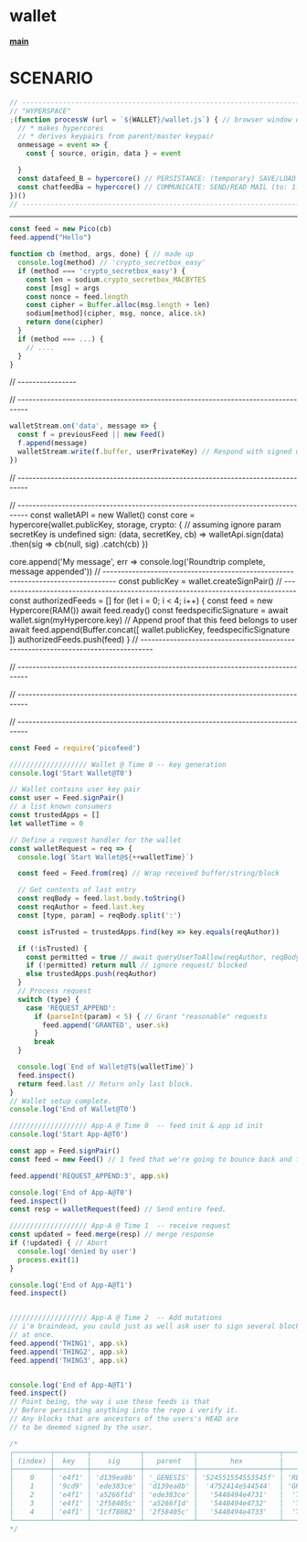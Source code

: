 # wallet
**[main](../README.md)**

# SCENARIO
```js
// ----------------------------------------------------------------------------
// "HYPERSPACE"
;(function processW (url = `${WALLET}/wallet.js`) { // browser window or iframe
  // * makes hypercores
  // * derives keypairs from parent/master keypair
  onmessage = event => {
    const { source, origin, data } = event

  }
  const datafeed_B = hypercore() // PERSISTANCE: (temporary) SAVE/LOAD DATA
  const chatfeedBa = hypercore() // COMMUNICATE: SEND/READ MAIL (to: 1.peers, 2.local services, 3.topics, 4.public, 5.controlled public/private groups)
})()
// ----------------------------------------------------------------------------
```

---------------------------------------------------------------------------------
```js
const feed = new Pico(cb)
feed.append("Hello")

function cb (method, args, done) { // made up
  console.log(method) // 'crypto_secretbox_easy'
  if (method === 'crypto_secretbox_easy') {
    const len = sodium.crypto_secretbox_MACBYTES
    const [msg] = args
    const nonce = feed.length
    const cipher = Buffer.alloc(msg.length + len)
    sodium[method](cipher, msg, nonce, alice.sk)
    return done(cipher)
  }
  if (method === ...) {
    // ....
  }
}
```
// ----------------

// ---------------------------------------------------------------------------------
```js
walletStream.on('data', message => {
  const f = previousFeed || new Feed()
  f.append(message)
  walletStream.write(f.buffer, userPrivateKey) // Respond with signed data
})
```
// ---------------------------------------------------------------------------------

// ---------------------------------------------------------------------------------
const walletAPI = new Wallet()
const core = hypercore(wallet.publicKey, storage, crypto: {
    // assuming ignore param secretKey is undefined
    sign: (data, secretKey, cb) => walletApi.sign(data)
        .then(sig => cb(null, sig)
        .catch(cb)
  })

core.append('My message', err => console.log('Roundtrip complete, message appended'))
// ---------------------------------------------------------------------------------
const publicKey = wallet.createSignPair()
// ---------------------------------------------------------------------------------
const authorizedFeeds = []
for (let i = 0; i < 4; i++) {
  const feed = new Hypercore(RAM())
  await feed.ready()
  const feedspecificSignature = await wallet.sign(myHypercore.key)
  // Append proof that this feed belongs to user
  await feed.append(Buffer.concat([ wallet.publicKey, feedspecificSignature ])
  authorizedFeeds.push(feed)
}
// ---------------------------------------------------------------------------------

// ---------------------------------------------------------------------------------

// ---------------------------------------------------------------------------------

// ---------------------------------------------------------------------------------
```js
const Feed = require('picofeed')

/////////////////// Wallet @ Time 0 -- key generation
console.log('Start Wallet@T0')

// Wallet contains user key pair
const user = Feed.signPair()
// a list known consumers
const trustedApps = []
let walletTime = 0

// Define a request handler for the wallet
const walletRequest = req => {
  console.log(`Start Wallet@${++walletTime}`)

  const feed = Feed.from(req) // Wrap received buffer/string/block

  // Get contents of last entry
  const reqBody = feed.last.body.toString()
  const reqAuthor = feed.last.key
  const [type, param] = reqBody.split(':')

  const isTrusted = trustedApps.find(key => key.equals(reqAuthor))

  if (!isTrusted) {
    const permitted = true // await queryUserToAllow(reqAuthor, reqBody)
    if (!permitted) return null // ignore request/ blocked
    else trustedApps.push(reqAuthor)
  }
  // Process request
  switch (type) {
    case 'REQUEST_APPEND':
      if (parseInt(param) < 5) { // Grant "reasonable" requests
        feed.append('GRANTED', user.sk)
      }
      break
  }

  console.log(`End of Wallet@T${walletTime}`)
  feed.inspect()
  return feed.last // Return only last block.
}
// Wallet setup complete.
console.log('End of Wallet@T0')

/////////////////// App-A @ Time 0  -- feed init & app id init
console.log('Start App-A@T0')

const app = Feed.signPair()
const feed = new Feed() // 1 feed that we're going to bounce back and forth.

feed.append('REQUEST_APPEND:3', app.sk)

console.log('End of App-A@T0')
feed.inspect()
const resp = walletRequest(feed) // Send entire feed.

/////////////////// App-A @ Time 1  -- receive request
const updated = feed.merge(resp) // merge response
if (!updated) { // Abort
  console.log('denied by user')
  process.exit(1)
}

console.log('End of App-A@T1')
feed.inspect()


/////////////////// App-A @ Time 2  -- Add mutations
// i'm braindead, you could just as well ask user to sign several blocks
// at once.
feed.append('THING1', app.sk)
feed.append('THING2', app.sk)
feed.append('THING3', app.sk)


console.log('End of App-A@T1')
feed.inspect()
// Point being, the way i use these feeds is that
// Before persisting anything into the repo i verify it.
// Any blocks that are ancestors of the users's HEAD are
// to be deemed signed by the user.

/*
┌─────────┬────────┬────────────┬────────────┬────────────────────┬────────────┐
│ (index) │  key   │    sig     │   parent   │        hex         │    utf8    │
├─────────┼────────┼────────────┼────────────┼────────────────────┼────────────┤
│    0    │ 'e4f1' │ 'd139ea8b' │ '_GENESIS' │ '524551554553545f' │ 'REQUEST_' │
│    1    │ '9cd9' │ 'ede383ce' │ 'd139ea8b' │  '4752414e544544'  │ 'GRANTED'  │
│    2    │ 'e4f1' │ 'a5266f1d' │ 'ede383ce' │   '5448494e4731'   │  'THING1'  │
│    3    │ 'e4f1' │ '2f58405c' │ 'a5266f1d' │   '5448494e4732'   │  'THING2'  │
│    4    │ 'e4f1' │ '1cf78082' │ '2f58405c' │   '5448494e4733'   │  'THING3'  │
└─────────┴────────┴────────────┴────────────┴────────────────────┴────────────┘
*/
```